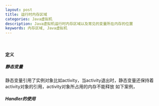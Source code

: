 ```yaml
---
layout: post
title: 运行时内存区域
categories: Java虚拟机
description: Java虚拟机运行时内存区域以及常见的变量所在内存的位置
keywords: 内存区域, Java虚拟机 
---
```


&emsp;&emsp;


#### 定义


##### 静态变量
静态变量引用了实例对象比如activity，当activity退出时，静态变量还保持着activity对象的引用，activity对象所占用的内存不能释放
如下案例，



##### Handler的使用




